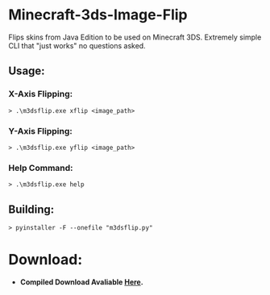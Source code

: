 # Minecraft-3ds-Image-Flip
Flips skins from Java Edition to be used on Minecraft 3DS. Extremely simple CLI that "just works" no questions asked.

## Usage:
### X-Axis Flipping:
```
> .\m3dsflip.exe xflip <image_path>
```
### Y-Axis Flipping:
```
> .\m3dsflip.exe yflip <image_path>
```
### Help Command:
```
> .\m3dsflip.exe help
```

## Building:
```
> pyinstaller -F --onefile "m3dsflip.py"
```

# Download:
- **Compiled Download Avaliable [Here](https://github.com/Cracko298/Minecraft-3ds-Image-Flip/releases/download/v0.1.0/m3dsflip.exe).**

